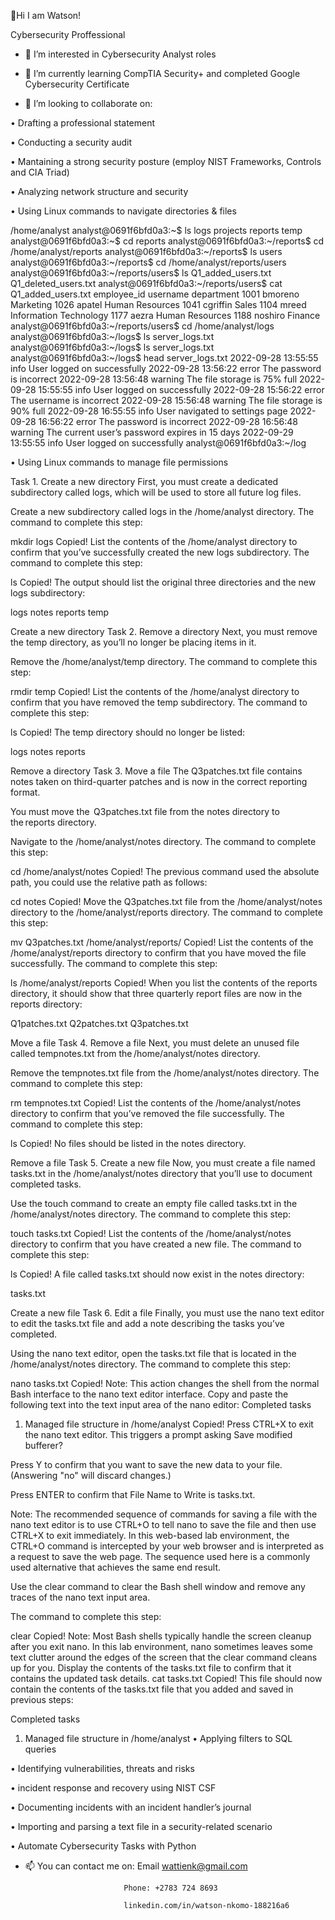  👋Hi I am Watson!
 
 Cybersecurity Proffessional
- 👀 I’m interested in Cybersecurity Analyst roles
- 🌱 I’m currently learning CompTIA Security+ and completed Google Cybersecurity Certificate
 
- 💞️ I’m looking to collaborate on:
 
•	Drafting a professional statement

•	Conducting a security audit

• Mantaining a strong security posture
 (employ NIST Frameworks, Controls and CIA Triad)
 
•	Analyzing network structure and security

•	Using Linux commands to navigate directories & files

/home/analyst
analyst@0691f6bfd0a3:~$ ls
logs  projects  reports  temp
analyst@0691f6bfd0a3:~$ cd reports
analyst@0691f6bfd0a3:~/reports$ cd /home/analyst/reports
analyst@0691f6bfd0a3:~/reports$ ls
users
analyst@0691f6bfd0a3:~/reports$ cd /home/analyst/reports/users
analyst@0691f6bfd0a3:~/reports/users$ ls
Q1_added_users.txt  Q1_deleted_users.txt
analyst@0691f6bfd0a3:~/reports/users$ cat Q1_added_users.txt
employee_id  username  department
1001         bmoreno   Marketing
1026         apatel    Human Resources
1041         cgriffin  Sales
1104         mreed     Information Technology
1177         aezra     Human Resources
1188         noshiro   Finance
analyst@0691f6bfd0a3:~/reports/users$ cd /home/analyst/logs
analyst@0691f6bfd0a3:~/logs$ ls
server_logs.txt
analyst@0691f6bfd0a3:~/logs$ ls
server_logs.txt
analyst@0691f6bfd0a3:~/logs$ head server_logs.txt
2022-09-28 13:55:55 info    User logged on successfully
2022-09-28 13:56:22 error   The password is incorrect
2022-09-28 13:56:48 warning The file storage is 75% full
2022-09-28 15:55:55 info    User logged on successfully
2022-09-28 15:56:22 error   The username is incorrect
2022-09-28 15:56:48 warning The file storage is 90% full
2022-09-28 16:55:55 info    User navigated to settings page
2022-09-28 16:56:22 error   The password is incorrect
2022-09-28 16:56:48 warning The current user’s password expires in 15 days
2022-09-29 13:55:55 info    User logged on successfully
analyst@0691f6bfd0a3:~/log

• Using Linux commands to manage file permissions

Task 1. Create a new directory
First, you must create a dedicated subdirectory called logs, which will be used to store all future log files.

Create a new subdirectory called logs in the /home/analyst directory.
The command to complete this step:

mkdir logs
Copied!
List the contents of the /home/analyst directory to confirm that you’ve successfully created the new logs subdirectory.
The command to complete this step:

ls
Copied!
The output should list the original three directories and the new logs subdirectory:

logs notes reports temp

Create a new directory
Task 2. Remove a directory
Next, you must remove the temp directory, as you’ll no longer be placing items in it.

Remove the /home/analyst/temp directory.
The command to complete this step:

rmdir temp
Copied!
List the contents of the /home/analyst directory to confirm that you have removed the temp subdirectory.
The command to complete this step:

ls 
Copied!
The temp directory should no longer be listed:

logs notes reports

Remove a directory
Task 3. Move a file
The Q3patches.txt file contains notes taken on third-quarter patches and is now in the correct reporting format.

You must move the  Q3patches.txt file from the notes directory to the reports directory.

Navigate to the /home/analyst/notes directory.
The command to complete this step:

cd /home/analyst/notes
Copied!
The previous command used the absolute path, you could use the relative path as follows:

cd notes
Copied!
Move the Q3patches.txt file from the /home/analyst/notes directory to the /home/analyst/reports directory.
The command to complete this step:

mv Q3patches.txt /home/analyst/reports/
Copied!
List the contents of the /home/analyst/reports directory to confirm that you have moved the file successfully.
The command to complete this step:

ls /home/analyst/reports
Copied!
When you list the contents of the reports directory, it should show that three quarterly report files are now in the reports directory:

Q1patches.txt Q2patches.txt Q3patches.txt 

Move a file
Task 4. Remove a file
Next, you must delete an unused file called tempnotes.txt from the /home/analyst/notes directory.

Remove the tempnotes.txt file from the /home/analyst/notes directory.
The command to complete this step:

rm tempnotes.txt
Copied!
List the contents of the /home/analyst/notes directory to confirm that you’ve removed the file successfully.
The command to complete this step:

ls
Copied!
No files should be listed in the notes directory.


Remove a file
Task 5. Create a new file
Now, you must create a file named tasks.txt in the /home/analyst/notes directory that you’ll use to document completed tasks.

Use the touch command to create an empty file called tasks.txt in the /home/analyst/notes directory.
The command to complete this step:

touch tasks.txt
Copied!
List the contents of the /home/analyst/notes directory to confirm that you have created a new file.
The command to complete this step:

ls
Copied!
A file called tasks.txt should now exist in the notes directory:

tasks.txt


Create a new file
Task 6. Edit a file
Finally, you must use the nano text editor to edit the tasks.txt file and add a note describing the tasks you’ve completed.

Using the nano text editor, open the tasks.txt file that is located in the /home/analyst/notes directory.
The command to complete this step:

nano tasks.txt
Copied!
Note: This action changes the shell from the normal Bash interface to the nano text editor interface.
Copy and paste the following text into the text input area of the nano editor:
  Completed tasks
  1. Managed file structure in /home/analyst
Copied!
Press CTRL+X to exit the nano text editor.
This triggers a prompt asking Save modified bufferer?

Press Y to confirm that you want to save the new data to your file. (Answering "no" will discard changes.)

Press ENTER to confirm that File Name to Write is tasks.txt.

Note: The recommended sequence of commands for saving a file with the nano text editor is to use CTRL+O to tell nano to save the file and then use CTRL+X to exit immediately.
In this web-based lab environment, the CTRL+O command is intercepted by your web browser and is interpreted as a request to save the web page. The sequence used here is a commonly used alternative that achieves the same end result.

Use the clear command to clear the Bash shell window and remove any traces of the nano text input area.

The command to complete this step:

clear
Copied!
Note: Most Bash shells typically handle the screen cleanup after you exit nano. In this lab environment, nano sometimes leaves some text clutter around the edges of the screen that the clear command cleans up for you.
Display the contents of the tasks.txt file to confirm that it contains the updated task details.
cat tasks.txt
Copied!
This file should now contain the contents of the tasks.txt file that you added and saved in previous steps:

  Completed tasks
  1. Managed file structure in /home/analyst
•	Applying filters to SQL queries

•	Identifying vulnerabilities, threats and risks

• incident response and recovery using NIST CSF 

•	Documenting incidents with an incident handler’s journal 

•	Importing and parsing a text file in a security-related scenario

•	Automate Cybersecurity Tasks with Python

- 📫 You can contact me on: Email wattienk@gmail.com
 
                            Phone: +2783 724 8693
  
                            linkedin.com/in/watson-nkomo-188216a6
  

<!---
Watty-1/Watty-1 is a ✨ special ✨ repository because its `README.md` (this file) appears on your GitHub profile.
You can click the Preview link to take a look at your changes.
--->
